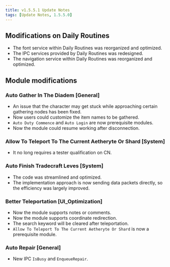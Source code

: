 ```yaml
---
title: v1.5.5.1 Update Notes
tags: [Update Notes, 1.5.5.0]
---
```


## Modifications on Daily Routines

- The font service within Daily Routines was reorganized and optimized.
- The IPC services provided by Daily Routines was redesigned.
- The navigation service within Daily Routines was reorganized and optimized.

## Module modifications

### Auto Gather In The Diadem [General]

- An issue that the character may get stuck while approaching certain gathering nodes has been fixed.
- Now users could customize the item names to be gathered.
- `Auto Duty Commence` and `Auto Login` are now prerequisite modules.
- Now the module could resume working after disconnection.

### Allow To Teleport To The Current Aetheryte Or Shard [System]

- It no long requires a tester qualification on CN.

### Auto Finish Tradecraft Leves [System]

- The code was streamlined and optimized.
- The implementation approach is now sending data packets directly, so the efficiency was largely improved.

### Better Teleportation [UI_Optimization]

- Now the module supports notes or comments.
- Now the module supports coordinate redirection.
- The search keyword will be cleared after teleportation.
- `Allow To Teleport To The Current Aetheryte Or Shard` is now a prerequisite module.

### Auto Repair [General]

- New IPC `IsBusy` and `EnqueueRepair`.
